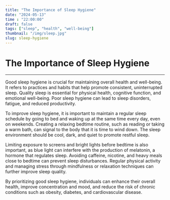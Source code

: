 ```yaml
---
title: "The Importance of Sleep Hygiene"
date: "2024-05-13"
time : "22:00:00"
draft: false
tags: ["sleep", "health", "well-being"]
thumbnail: "/img/sleep.jpg"
slug: sleep-hygiene
---
```


# The Importance of Sleep Hygiene

---

Good sleep hygiene is crucial for maintaining overall health and well-being. It refers to practices and habits that help promote consistent, uninterrupted sleep. Quality sleep is essential for physical health, cognitive function, and emotional well-being. Poor sleep hygiene can lead to sleep disorders, fatigue, and reduced productivity.

To improve sleep hygiene, it is important to maintain a regular sleep schedule by going to bed and waking up at the same time every day, even on weekends. Creating a relaxing bedtime routine, such as reading or taking a warm bath, can signal to the body that it is time to wind down. The sleep environment should be cool, dark, and quiet to promote restful sleep.

Limiting exposure to screens and bright lights before bedtime is also important, as blue light can interfere with the production of melatonin, a hormone that regulates sleep. Avoiding caffeine, nicotine, and heavy meals close to bedtime can prevent sleep disturbances. Regular physical activity and managing stress through mindfulness or relaxation techniques can further improve sleep quality.

By prioritizing good sleep hygiene, individuals can enhance their overall health, improve concentration and mood, and reduce the risk of chronic conditions such as obesity, diabetes, and cardiovascular disease.
